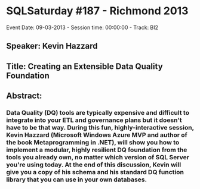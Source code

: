# SQLSaturday #187 - Richmond 2013
Event Date: 09-03-2013 - Session time: 00:00:00 - Track: BI2
## Speaker: Kevin Hazzard
## Title: Creating an Extensible Data Quality Foundation
## Abstract:
### Data Quality (DQ) tools are typically expensive and difficult to integrate into your ETL and governance plans but it doesn't have to be that way. During this fun, highly-interactive session, Kevin Hazzard (Microsoft Windows Azure MVP and author of the book Metaprogramming in .NET), will show you how to implement a modular, highly resilient DQ foundation from the tools you already own, no matter which version of SQL Server you're using today. At the end of this discussion, Kevin will give you a copy of his schema and his standard DQ function library that you can use in your own databases.
